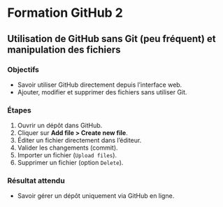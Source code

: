 # Formation GitHub 2
## Utilisation de GitHub sans Git (peu fréquent) et manipulation des fichiers

### Objectifs
- Savoir utiliser GitHub directement depuis l’interface web.
- Ajouter, modifier et supprimer des fichiers sans utiliser Git.

### Étapes
1. Ouvrir un dépôt dans GitHub.
2. Cliquer sur **Add file > Create new file**.
3. Éditer un fichier directement dans l’éditeur.
4. Valider les changements (commit).
5. Importer un fichier (`Upload files`).
6. Supprimer un fichier (option `Delete`).

### Résultat attendu
- Savoir gérer un dépôt uniquement via GitHub en ligne.